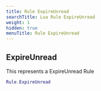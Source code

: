 ```yaml
---
title: Rule ExpireUnread
searchTitle: Lua Rule ExpireUnread
weight: 1
hidden: true
menuTitle: Rule ExpireUnread
---
```

## ExpireUnread

This represents a ExpireUnread Rule
```lua
Rule.ExpireUnread
```